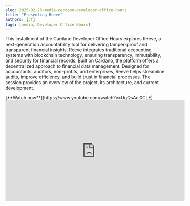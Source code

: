 ```yaml
---
slug: 2025-02-28-media-cardano-developer-office-hours
title: "Presenting Reeve"
authors: [cf]
tags: [media, Developer Office Hours]
---
```


This installment of the Cardano Developer Office Hours explores Reeve, a next-generation accountability tool for delivering tamper-proof and transparent financial insights. Reeve integrates traditional accounting systems with blockchain technology, ensuring transparency, immutability, and security for financial records. Built on Cardano, the platform offers a decentralized approach to financial data management. Designed for accountants, auditors, non-profits, and enterprises, Reeve helps streamline audits, improve efficiency, and build trust in financial processes. The session provides an overview of the project, its architecture, and current development.

<div style={{ textAlign: 'right' }}>
[**Watch now**](https://www.youtube.com/watch?v=UqQsAej0CLE)
</div>

<iframe width="560" height="315" src="https://www.youtube-nocookie.com/embed/UqQsAej0CLE" title="YouTube video player" frameborder="0" allow="accelerometer; autoplay; clipboard-write; encrypted-media; gyroscope; picture-in-picture; web-share" referrerpolicy="strict-origin-when-cross-origin" allowfullscreen></iframe>